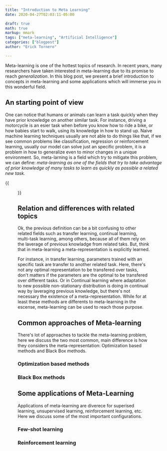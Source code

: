 ```yaml
---
title: "Introduction to Meta Learning"
date: 2020-04-27T02:03:11-05:00

draft: true
math: true
markup: mmark
tags: ["meta-learning", "Artificial Intelligence"]
categories: ["blogpost"]
author: "Erick Tornero"

---
```


Meta-learning is one of the hottest topics of research. In recent years, many researchers have taken interested in meta-learning due to its promise to reach *generalization*. In this blog post, we present a brief introduction to concepts in meta-learning and some applications which will immerse you in this wonderful field.

## An starting point of view

One can notice that humans or animals can learn a task quickly when they have prior knowledge on another similar task. For instance, driving a motorcycle is an esier task when before you know how to ride a bike, or how babies start to walk, using its knowledge in how to stand up. Naive machine learning techniques usually are not able to do things like that, if we see common problems like classification, regression or reinforcement learning, usually our model can solve just an specific problem, it is a problem in how to generalize even to minor changes in a unique environment. So, meta-larning is a field which try to mitigate this problem, we can define: *meta-learning as one of the fields that try to take advantage of prior knowledge of many tasks to learn as quickly as possible a related new task.*


{{<figure src="https://ericktornero.github.io/blog/images/metalearn/babywalk.gif" caption="**Figure 1**, Babies can take advantage of its knowledge in how to stand-up to start to walk">}}


## Relation and differences with related topics

Ok, the previous definition can be a bit confusing to other related fields such as transfer learning, continual learning, multi-task learning, among others, because all of them rely on the laverage of previous knowladge from related taks. But, think that in meta-learning a meta-representation is explicitly learned. 

For instance, in transfer learning, parameters trained with an specific task are transfer to another related task. Here, there's not any optimal representation to be transfered over tasks, don't matters if the parameters are the optimal to be transfered over different tasks. Or in Continual learning where adaptation to new possible non-stationary distribution is doing in continual way by laveraging previous knowledge, but there's not necessary the existence of a meta-representation. While for at least these methods are differents to meta-learning in the escense, meta-learning can be used to reach those purpose.



[//]: <> (It is common to get confused with other topics that are similar to meta-learning as transfer learning, continual learning, or multitask learning. Here we explain the main differences.)

[//]: <> (**Transfer Learning:** Transfer learning aims to learn a task by taking advantage of a previous related learned task by transferring its parameters. We can notice that this is very similar to the meta-learning target, however, in meta-learning, it is explicitly defined the notion of generalization over tasks, while in transfer learning it is not necessary. Another difference is that while meta-learning techniques can transfer parameters, it is not just limited to this, we will see a further explanation later.)

[//]: <> (**Continual Learning:** Continual learning aims to lifelong learning, adapting to possible changes in the environment trying to avoid catastrophic forgetfulness. )

[//]: <> (As well as meta-learning, continual learning takes advantage of the previously acquired knowledge to adapt faster along time. Continual learning can use meta-learning for its purpose but is not limited to do it. Here, like in transfer learning, there's not explicit meta-optimization over tasks.)

[//]: <> (**Multi-task Learning:** Multi-task learning aims to achieve good performance over a set of tasks. Usually Multi-task learning promotes good generalization)

## Common approaches of Meta-learning

There's lot of approaches to tackle the meta-learning problem, here we discuss the two most common, main difference is how they considers the meta-representation: Optimization based methods and Black Box methods.

### Optimization based methods

### Black Box methods


## Some applications of Meta-Learning

Applications of meta-learning are diverece for superised learning, unsupervised learning, reinforcement learning, etc. Here we discuss some of the most important configurations.

### Few-shot learning

### Reinforcement learning